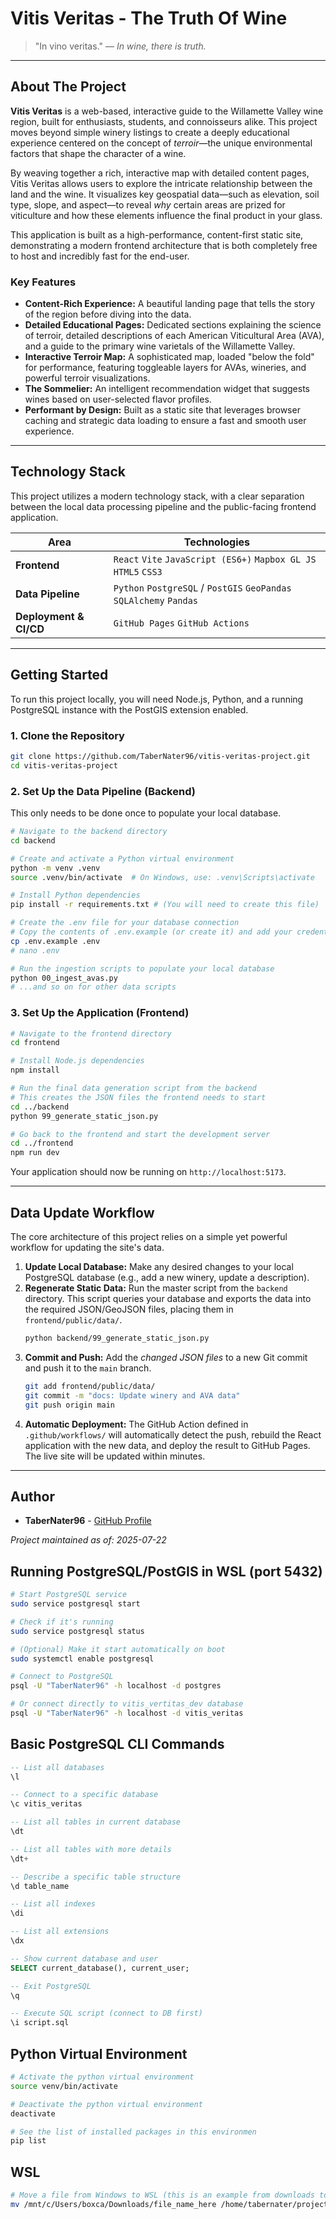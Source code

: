 # Vitis Veritas - The Truth Of Wine

> "In vino veritas." — *In wine, there is truth.*

---

## About The Project

**Vitis Veritas** is a web-based, interactive guide to the Willamette Valley wine region, built for enthusiasts, students, and connoisseurs alike. This project moves beyond simple winery listings to create a deeply educational experience centered on the concept of *terroir*—the unique environmental factors that shape the character of a wine.

By weaving together a rich, interactive map with detailed content pages, Vitis Veritas allows users to explore the intricate relationship between the land and the wine. It visualizes key geospatial data—such as elevation, soil type, slope, and aspect—to reveal *why* certain areas are prized for viticulture and how these elements influence the final product in your glass.

This application is built as a high-performance, content-first static site, demonstrating a modern frontend architecture that is both completely free to host and incredibly fast for the end-user.

### Key Features

*   **Content-Rich Experience:** A beautiful landing page that tells the story of the region before diving into the data.
*   **Detailed Educational Pages:** Dedicated sections explaining the science of terroir, detailed descriptions of each American Viticultural Area (AVA), and a guide to the primary wine varietals of the Willamette Valley.
*   **Interactive Terroir Map:** A sophisticated map, loaded "below the fold" for performance, featuring toggleable layers for AVAs, wineries, and powerful terroir visualizations.
*   **The Sommelier:** An intelligent recommendation widget that suggests wines based on user-selected flavor profiles.
*   **Performant by Design:** Built as a static site that leverages browser caching and strategic data loading to ensure a fast and smooth user experience.

---

## Technology Stack

This project utilizes a modern technology stack, with a clear separation between the local data processing pipeline and the public-facing frontend application.

| Area                  | Technologies                                                                 |
| --------------------- | ---------------------------------------------------------------------------- |
| **Frontend**          | `React` `Vite` `JavaScript (ES6+)` `Mapbox GL JS` `HTML5` `CSS3`               |
| **Data Pipeline**     | `Python` `PostgreSQL` / `PostGIS` `GeoPandas` `SQLAlchemy` `Pandas`            |
| **Deployment & CI/CD**| `GitHub Pages` `GitHub Actions`                                              |

---

## Getting Started

To run this project locally, you will need Node.js, Python, and a running PostgreSQL instance with the PostGIS extension enabled.

### 1. Clone the Repository

```bash
git clone https://github.com/TaberNater96/vitis-veritas-project.git
cd vitis-veritas-project
```

### 2. Set Up the Data Pipeline (Backend)

This only needs to be done once to populate your local database.

```bash
# Navigate to the backend directory
cd backend

# Create and activate a Python virtual environment
python -m venv .venv
source .venv/bin/activate  # On Windows, use: .venv\Scripts\activate

# Install Python dependencies
pip install -r requirements.txt # (You will need to create this file)

# Create the .env file for your database connection
# Copy the contents of .env.example (or create it) and add your credentials
cp .env.example .env
# nano .env

# Run the ingestion scripts to populate your local database
python 00_ingest_avas.py
# ...and so on for other data scripts
```

### 3. Set Up the Application (Frontend)

```bash
# Navigate to the frontend directory
cd frontend

# Install Node.js dependencies
npm install

# Run the final data generation script from the backend
# This creates the JSON files the frontend needs to start
cd ../backend
python 99_generate_static_json.py

# Go back to the frontend and start the development server
cd ../frontend
npm run dev
```

Your application should now be running on `http://localhost:5173`.

---

## Data Update Workflow

The core architecture of this project relies on a simple yet powerful workflow for updating the site's data.

1.  **Update Local Database:** Make any desired changes to your local PostgreSQL database (e.g., add a new winery, update a description).
2.  **Regenerate Static Data:** Run the master script from the `backend` directory. This script queries your database and exports the data into the required JSON/GeoJSON files, placing them in `frontend/public/data/`.
    ```bash
    python backend/99_generate_static_json.py
    ```
3.  **Commit and Push:** Add the *changed JSON files* to a new Git commit and push it to the `main` branch.
    ```bash
    git add frontend/public/data/
    git commit -m "docs: Update winery and AVA data"
    git push origin main
    ```
4.  **Automatic Deployment:** The GitHub Action defined in `.github/workflows/` will automatically detect the push, rebuild the React application with the new data, and deploy the result to GitHub Pages. The live site will be updated within minutes.

---

## Author

*   **TaberNater96** - [GitHub Profile](https://github.com/TaberNater96)

*Project maintained as of: 2025-07-22*

## Running PostgreSQL/PostGIS in WSL (port 5432)

```bash
# Start PostgreSQL service
sudo service postgresql start

# Check if it's running
sudo service postgresql status

# (Optional) Make it start automatically on boot
sudo systemctl enable postgresql

# Connect to PostgreSQL
psql -U "TaberNater96" -h localhost -d postgres

# Or connect directly to vitis_vertitas_dev database
psql -U "TaberNater96" -h localhost -d vitis_veritas
```

## Basic PostgreSQL CLI Commands

```sql
-- List all databases
\l

-- Connect to a specific database
\c vitis_veritas

-- List all tables in current database
\dt

-- List all tables with more details
\dt+

-- Describe a specific table structure
\d table_name

-- List all indexes
\di

-- List all extensions
\dx

-- Show current database and user
SELECT current_database(), current_user;

-- Exit PostgreSQL
\q

-- Execute SQL script (connect to DB first)
\i script.sql
```

## Python Virtual Environment

```bash
# Activate the python virtual environment
source venv/bin/activate

# Deactivate the python virtual environment
deactivate

# See the list of installed packages in this environmen
pip list
```

## WSL

```bash
# Move a file from Windows to WSL (this is an example from downloads to project folder)
mv /mnt/c/Users/boxca/Downloads/file_name_here /home/tabernater/projects/VitisVeritas
```